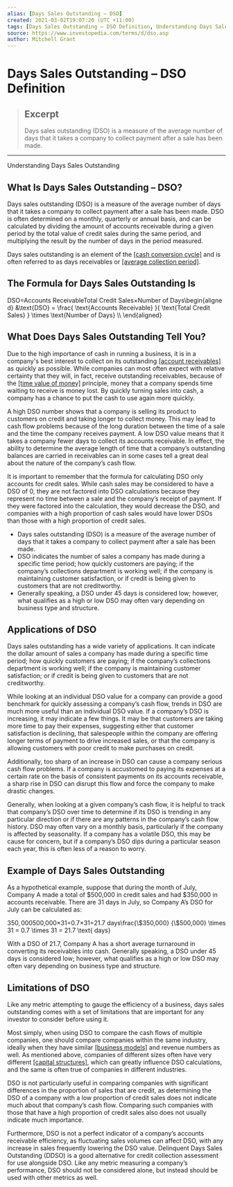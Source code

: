 ```yaml
---
alias: [Days Sales Outstanding – DSO]
created: 2021-03-02T19:07:20 (UTC +11:00)
tags: [Days Sales Outstanding – DSO Definition, Understanding Days Sales Outstanding]
source: https://www.investopedia.com/terms/d/dso.asp
author: Mitchell Grant
---
```


# Days Sales Outstanding – DSO Definition

> ## Excerpt
> Days sales outstanding (DSO) is a measure of the average number of days that it takes a company to collect payment after a sale has been made.

---

Understanding Days Sales Outstanding
## What Is Days Sales Outstanding – DSO?

Days sales outstanding (DSO) is a measure of the average number of days that it takes a company to collect payment after a sale has been made. DSO is often determined on a monthly, quarterly or annual basis, and can be calculated by dividing the amount of accounts receivable during a given period by the total value of credit sales during the same period, and multiplying the result by the number of days in the period measured.

Days sales outstanding is an element of the [[cash conversion cycle]](https://www.investopedia.com/terms/c/cashconversioncycle.asp) and is often referred to as days receivables or [[average collection period]](https://www.investopedia.com/terms/a/average_collection_period.asp).

## The Formula for Days Sales Outstanding Is

DSO\=Accounts ReceivableTotal Credit Sales×Number of Days\\begin{aligned} &\\text{DSO} = \\frac{ \\text{Accounts Receivable} }{ \\text{Total Credit Sales} } \\times \\text{Number of Days} \\\\ \\end{aligned}

## What Does Days Sales Outstanding Tell You?

Due to the high importance of cash in running a business, it is in a company's best interest to collect on its outstanding [[account receivables]](https://www.investopedia.com/terms/a/accountsreceivable.asp) as quickly as possible. While companies can most often expect with relative certainty that they will, in fact, receive outstanding receivables, because of the [[time value of money]](https://www.investopedia.com/terms/t/timevalueofmoney.asp) principle, money that a company spends time waiting to receive is money lost. By quickly turning sales into cash, a company has a chance to put the cash to use again more quickly.

A high DSO number shows that a company is selling its product to customers on credit and taking longer to collect money. This may lead to cash flow problems because of the long duration between the time of a sale and the time the company receives payment. A low DSO value means that it takes a company fewer days to collect its accounts receivable. In effect, the ability to determine the average length of time that a company’s outstanding balances are carried in receivables can in some cases tell a great deal about the nature of the company’s cash flow.

It is important to remember that the formula for calculating DSO only accounts for credit sales. While cash sales may be considered to have a DSO of 0, they are not factored into DSO calculations because they represent no time between a sale and the company’s receipt of payment. If they were factored into the calculation, they would decrease the DSO, and companies with a high proportion of cash sales would have lower DSOs than those with a high proportion of credit sales.

-   Days sales outstanding (DSO) is a measure of the average number of days that it takes a company to collect payment after a sale has been made.
-   DSO indicates the number of sales a company has made during a specific time period; how quickly customers are paying; if the company’s collections department is working well; if the company is maintaining customer satisfaction, or if credit is being given to customers that are not creditworthy.
-   Generally speaking, a DSO under 45 days is considered low; however, what qualifies as a high or low DSO may often vary depending on business type and structure.

## Applications of DSO

Days sales outstanding has a wide variety of applications. It can indicate the dollar amount of sales a company has made during a specific time period; how quickly customers are paying; if the company’s collections department is working well; if the company is maintaining customer satisfaction; or if credit is being given to customers that are not creditworthy.

While looking at an individual DSO value for a company can provide a good benchmark for quickly assessing a company’s cash flow, trends in DSO are much more useful than an individual DSO value. If a company’s DSO is increasing, it may indicate a few things. It may be that customers are taking more time to pay their expenses, suggesting either that customer satisfaction is declining, that salespeople within the company are offering longer terms of payment to drive increased sales, or that the company is allowing customers with poor credit to make purchases on credit.

Additionally, too sharp of an increase in DSO can cause a company serious cash flow problems. If a company is accustomed to paying its expenses at a certain rate on the basis of consistent payments on its accounts receivable, a sharp rise in DSO can disrupt this flow and force the company to make drastic changes.

Generally, when looking at a given company’s cash flow, it is helpful to track that company’s DSO over time to determine if its DSO is trending in any particular direction or if there are any patterns in the company’s cash flow history. DSO may often vary on a monthly basis, particularly if the company is affected by seasonality. If a company has a volatile DSO, this may be cause for concern, but if a company’s DSO dips during a particular season each year, this is often less of a reason to worry.

## Example of Days Sales Outstanding

As a hypothetical example, suppose that during the month of July, Company A made a total of $500,000 in credit sales and had $350,000 in accounts receivable. There are 31 days in July, so Company A’s DSO for July can be calculated as:

$350,000$500,000×31\=0.7×31\=21.7 days\\frac{\\$350,000} {\\$500,000} \\times 31 = 0.7 \\times 31 = 21.7 \\text{ days}

With a DSO of 21.7, Company A has a short average turnaround in converting its receivables into cash. Generally speaking, a DSO under 45 days is considered low; however, what qualifies as a high or low DSO may often vary depending on business type and structure.

## Limitations of DSO

Like any metric attempting to gauge the efficiency of a business, days sales outstanding comes with a set of limitations that are important for any investor to consider before using it.

Most simply, when using DSO to compare the cash flows of multiple companies, one should compare companies within the same industry, ideally when they have similar [[business models]](https://www.investopedia.com/terms/b/businessmodel.asp) and revenue numbers as well. As mentioned above, companies of different sizes often have very different [[capital structures]](https://www.investopedia.com/terms/c/capitalstructure.asp), which can greatly influence DSO calculations, and the same is often true of companies in different industries.

DSO is not particularly useful in comparing companies with significant differences in the proportion of sales that are credit, as determining the DSO of a company with a low proportion of credit sales does not indicate much about that company’s cash flow. Comparing such companies with those that have a high proportion of credit sales also does not usually indicate much importance.

Furthermore, DSO is not a perfect indicator of a company’s accounts receivable efficiency, as fluctuating sales volumes can affect DSO, with any increase in sales frequently lowering the DSO value. Delinquent Days Sales Outstanding (DDSO) is a good alternative for credit collection assessment for use alongside DSO. Like any metric measuring a company’s performance, DSO should not be considered alone, but instead should be used with other metrics as well.
